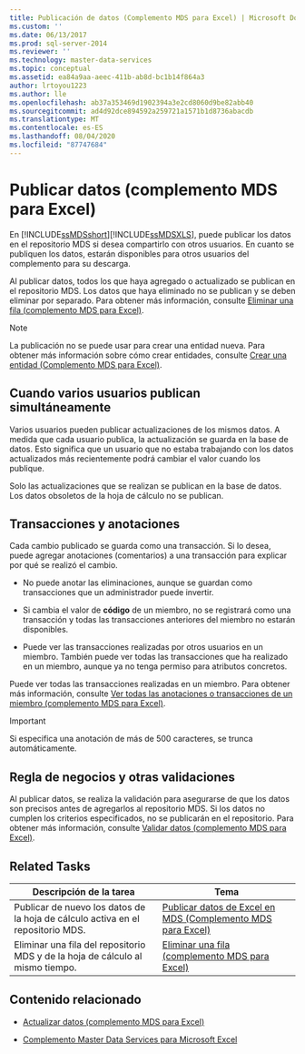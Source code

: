 ```yaml
---
title: Publicación de datos (Complemento MDS para Excel) | Microsoft Docs
ms.custom: ''
ms.date: 06/13/2017
ms.prod: sql-server-2014
ms.reviewer: ''
ms.technology: master-data-services
ms.topic: conceptual
ms.assetid: ea84a9aa-aeec-411b-ab8d-bc1b14f864a3
author: lrtoyou1223
ms.author: lle
ms.openlocfilehash: ab37a353469d1902394a3e2cd8060d9be82abb40
ms.sourcegitcommit: ad4d92dce894592a259721a1571b1d8736abacdb
ms.translationtype: MT
ms.contentlocale: es-ES
ms.lasthandoff: 08/04/2020
ms.locfileid: "87747684"
---
```

# <a name="publishing-data-mds-add-in-for-excel"></a>Publicar datos (complemento MDS para Excel)
  En [!INCLUDE[ssMDSshort](../../includes/ssmdsshort-md.md)][!INCLUDE[ssMDSXLS](../../includes/ssmdsxls-md.md)], puede publicar los datos en el repositorio MDS si desea compartirlo con otros usuarios. En cuanto se publiquen los datos, estarán disponibles para otros usuarios del complemento para su descarga.  
  
 Al publicar datos, todos los que haya agregado o actualizado se publican en el repositorio MDS. Los datos que haya eliminado no se publican y se deben eliminar por separado. Para obtener más información, consulte [Eliminar una fila &#40;complemento MDS para Excel&#41;](delete-a-row-mds-add-in-for-excel.md).  
  
> [!NOTE]  
>  La publicación no se puede usar para crear una entidad nueva. Para obtener más información sobre cómo crear entidades, consulte [Crear una entidad &#40;Complemento MDS para Excel&#41;](create-an-entity-mds-add-in-for-excel.md).  
  
## <a name="when-multiple-users-publish-at-the-same-time"></a>Cuando varios usuarios publican simultáneamente  
 Varios usuarios pueden publicar actualizaciones de los mismos datos. A medida que cada usuario publica, la actualización se guarda en la base de datos. Esto significa que un usuario que no estaba trabajando con los datos actualizados más recientemente podrá cambiar el valor cuando los publique.  
  
 Solo las actualizaciones que se realizan se publican en la base de datos. Los datos obsoletos de la hoja de cálculo no se publican.  
  
## <a name="transactions-and-annotations"></a>Transacciones y anotaciones  
 Cada cambio publicado se guarda como una transacción. Si lo desea, puede agregar anotaciones (comentarios) a una transacción para explicar por qué se realizó el cambio.  
  
-   No puede anotar las eliminaciones, aunque se guardan como transacciones que un administrador puede invertir.  
  
-   Si cambia el valor de **código** de un miembro, no se registrará como una transacción y todas las transacciones anteriores del miembro no estarán disponibles.  
  
-   Puede ver las transacciones realizadas por otros usuarios en un miembro. También puede ver todas las transacciones que ha realizado en un miembro, aunque ya no tenga permiso para atributos concretos.  
  
 Puede ver todas las transacciones realizadas en un miembro. Para obtener más información, consulte [Ver todas las anotaciones o transacciones de un miembro &#40;complemento MDS para Excel&#41;](view-all-annotations-or-transactions-for-a-member-mds-add-in-for-excel.md).  
  
> [!IMPORTANT]  
>  Si especifica una anotación de más de 500 caracteres, se trunca automáticamente.  
  
## <a name="business-rule-and-other-validation"></a>Regla de negocios y otras validaciones  
 Al publicar datos, se realiza la validación para asegurarse de que los datos son precisos antes de agregarlos al repositorio MDS. Si los datos no cumplen los criterios especificados, no se publicarán en el repositorio. Para obtener más información, consulte [Validar datos &#40;complemento MDS para Excel&#41;](validating-data-mds-add-in-for-excel.md).  
  
## <a name="related-tasks"></a>Related Tasks  
  
|Descripción de la tarea|Tema|  
|----------------------|-----------|  
|Publicar de nuevo los datos de la hoja de cálculo activa en el repositorio MDS.|[Publicar datos de Excel en MDS &#40;Complemento MDS para Excel&#41;](import-data-from-excel-to-master-data-services-mds-add-in-for-excel.md)|  
|Eliminar una fila del repositorio MDS y de la hoja de cálculo al mismo tiempo.|[Eliminar una fila &#40;complemento MDS para Excel&#41;](delete-a-row-mds-add-in-for-excel.md)|  
  
## <a name="related-content"></a>Contenido relacionado  
  
-   [Actualizar datos &#40;complemento MDS para Excel&#41;](refreshing-data-mds-add-in-for-excel.md)  
  
-   [Complemento Master Data Services para Microsoft Excel](master-data-services-add-in-for-microsoft-excel.md)  
  
  
